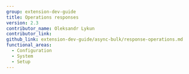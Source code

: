 ```yaml
---
group: extension-dev-guide
title: Operations responses
version: 2.3
contributor_name: Oleksandr Lykun
contributor_link: 
github_link: extension-dev-guide/async-bulk/response-operations.md
functional_areas:
  - Configuration
  - System
  - Setup
---
```



